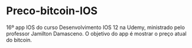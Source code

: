# Preco-bitcoin-IOS
16º app IOS do curso Desenvolvimento IOS 12 na Udemy, ministrado pelo professor Jamilton Damasceno. O objetivo do app é mostrar o preço atual do bitcoin.
